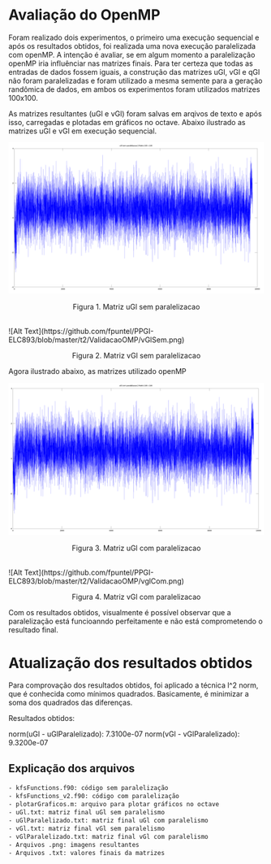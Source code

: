 # Avaliação do OpenMP

Foram realizado dois experimentos, o primeiro uma execução sequencial e após os resultados obtidos, foi realizada uma nova execução paralelizada com openMP. A intenção é avaliar, se em algum momento a paralelização openMP iria influênciar nas matrizes finais. Para ter certeza que todas as entradas de dados fossem iguais, a construção das matrizes uGl, vGl e qGl não foram paralelizadas e foram utilizado a mesma semente para a geração randômica de dados, em ambos os experimentos foram utilizados matrizes 100x100.

As matrizes resultantes (uGl e vGl) foram salvas em arqivos de texto e após isso, carregadas e plotadas em gráficos no octave. Abaixo ilustrado as matrizes uGl e vGl em execução sequencial. 

![Alt Text](https://github.com/fpuntel/PPGI-ELC893/blob/master/t2/ValidacaoOMP/uGlSem.png)
<p align="center">Figura 1. Matriz uGl sem paralelizacao</p>
<br>
![Alt Text](https://github.com/fpuntel/PPGI-ELC893/blob/master/t2/ValidacaoOMP/vGlSem.png)
<p align="center">Figura 2. Matriz vGl sem paralelizacao</p>
Agora ilustrado abaixo, as matrizes utilizado openMP

![Alt Text](https://github.com/fpuntel/PPGI-ELC893/blob/master/t2/ValidacaoOMP/uGlCom.png)
<p align="center">Figura 3. Matriz uGl com paralelizacao</p>
<br>
![Alt Text](https://github.com/fpuntel/PPGI-ELC893/blob/master/t2/ValidacaoOMP/vglCom.png)
<p align="center">Figura 4. Matriz vGl com paralelizacao</p>

Com os resultados obtidos, visualmente é possível observar que a paralelização está funcioanndo perfeitamente e não está comprometendo o resultado final.

# Atualização dos resultados obtidos

Para comprovação dos resultados obtidos, foi aplicado a técnica l^2 norm, que é conhecida como mínimos quadrados. Basicamente, é minimizar a soma dos quadrados das diferenças.

Resultados obtidos:

norm(uGl - uGlParalelizado): 7.3100e-07
norm(vGl - vGlParalelizado): 9.3200e-07


## Explicação dos arquivos
 	- kfsFunctions.f90: código sem paralelização
 	- kfsFunctions_v2.f90: código com paralelização
 	- plotarGraficos.m: arquivo para plotar gráficos no octave
 	- uGl.txt: matriz final uGl sem paralelismo
 	- uGlParalelizado.txt: matriz final uGl com paralelismo
 	- vGl.txt: matriz final vGl sem paralelismo
 	- vGlParalelizado.txt: matriz final vGl com paralelismo
 	- Arquivos .png: imagens resultantes
 	- Arquivos .txt: valores finais da matrizes
